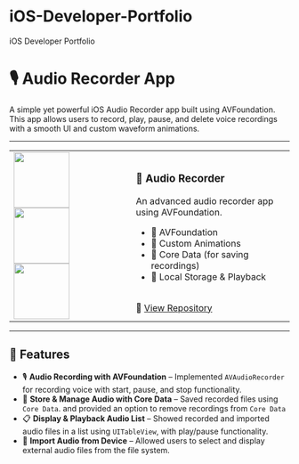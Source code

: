 # iOS-Developer-Portfolio
iOS Developer Portfolio

# 🎙️ Audio Recorder App
A simple yet powerful iOS Audio Recorder app built using AVFoundation. This app allows users to record, play, pause, and delete voice recordings with a smooth UI and custom waveform animations.

---
<table>
  <tr>
    <td> 
      <img src="https://github.com/user-attachments/assets/de76a09f-2d7a-4e2d-b26c-008a3f0031fe" width="100">
      <img src="https://github.com/user-attachments/assets/0a438893-fb5f-4c44-b673-82c6891dca64" width="100">
      <img src="https://github.com/user-attachments/assets/c9fd4c38-d2fd-446b-87c9-5c06b24f1d26" width="100">
    </td>
    <td>
      <h3>📱 Audio Recorder</h3>
      <p>An advanced audio recorder app using AVFoundation.</p>
      <ul>
        <li>🎤 AVFoundation</li>
        <li>🎨 Custom Animations</li>
        <li>📀 Core Data (for saving recordings)</li>
        <li>💾 Local Storage & Playback</li>
      </ul>
      <br>
      🔗 <a href="https://github.com/MaheshChandrareddy/Audio-Recorder"> View Repository</a>
    </td>
  </tr>
</table>

---

## 🚀 Features  
- 🎙️ **Audio Recording with AVFoundation** – Implemented `AVAudioRecorder` for recording voice with start, pause, and stop functionality.  
- 📀 **Store & Manage Audio with Core Data** – Saved recorded files using `Core Data`. and provided an option to remove recordings from `Core Data`  
- 📋 **Display & Playback Audio List** – Showed recorded and imported audio files in a list using `UITableView`, with play/pause functionality.  
- 📂 **Import Audio from Device** – Allowed users to select and display external audio files from the file system.  

